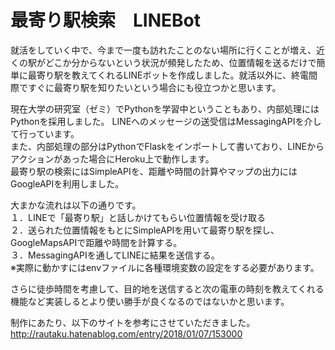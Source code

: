# 最寄り駅検索　LINEBot  
就活をしていく中で、今まで一度も訪れたことのない場所に行くことが増え、近くの駅がどこか分からないという状況が頻発したため、位置情報を送るだけで簡単に最寄り駅を教えてくれるLINEボットを作成しました。就活以外に、終電間際ですぐに最寄り駅を知りたいという場合にも役立つかと思います。  

現在大学の研究室（ゼミ）でPythonを学習中ということもあり、内部処理にはPythonを採用しました。
LINEへのメッセージの送受信はMessagingAPIを介して行っています。  
また、内部処理の部分はPythonでFlaskをインポートして書いており、LINEからアクションがあった場合にHeroku上で動作します。  
最寄り駅の検索にはSimpleAPIを、距離や時間の計算やマップの出力にはGoogleAPIを利用しました。  

大まかな流れは以下の通りです。  
１．LINEで「最寄り駅」と話しかけてもらい位置情報を受け取る  
２．送られた位置情報をもとにSimpleAPIを用いて最寄り駅を探し、GoogleMapsAPIで距離や時間を計算する。  
３．MessagingAPIを通してLINEに結果を送信する。  
※実際に動かすにはenvファイルに各種環境変数の設定をする必要があります。  

さらに徒歩時間を考慮して、目的地を送信すると次の電車の時刻を教えてくれる機能など実装しるとより使い勝手が良くなるのではないかと思います。  


制作にあたり、以下のサイトを参考にさせていただきました。  
http://rautaku.hatenablog.com/entry/2018/01/07/153000  
  
